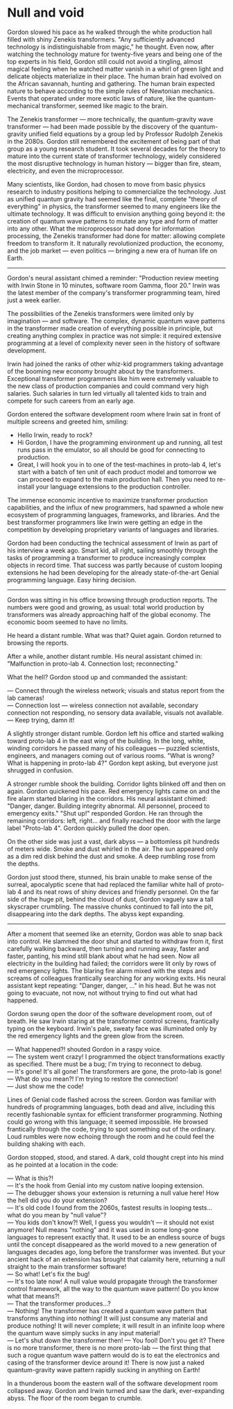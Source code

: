 # Null and void

Gordon slowed his pace as he walked through the white production hall filled with shiny Zenekis transformers. "Any sufficiently advanced technology is indistinguishable from magic," he thought. Even now, after watching the technology mature for twenty-five years and being one of the top experts in his field, Gordon still could not avoid a tingling, almost magical feeling when he watched matter vanish in a whirl of green light and delicate objects materialize in their place. The human brain had evolved on the African savannah, hunting and gathering. The human brain expected nature to behave according to the simple rules of Newtonian mechanics. Events that operated under more exotic laws of nature, like the quantum-mechanical transformer, seemed like magic to the brain.

The Zenekis transformer — more technically, the quantum-gravity wave transformer — had been made possible by the discovery of the quantum-gravity unified field equations by a group led by Professor Rudolph Zenekis in the 2080s. Gordon still remembered the excitement of being part of that group as a young research student. It took several decades for the theory to mature into the current state of transformer technology, widely considered the most disruptive technology in human history — bigger than fire, steam, electricity, and even the microprocessor.

Many scientists, like Gordon, had chosen to move from basic physics research to industry positions helping to commercialize the technology. Just as unified quantum gravity had seemed like the final, complete "theory of everything" in physics, the transformer seemed to many engineers like the ultimate technology. It was difficult to envision anything going beyond it: the creation of quantum wave patterns to mutate any type and form of matter into any other. What the microprocessor had done for information processing, the Zenekis transformer had done for matter: allowing complete freedom to transform it. It naturally revolutionized production, the economy, and the job market — even politics — bringing a new era of human life on Earth.

***

Gordon's neural assistant chimed a reminder: "Production review meeting with Irwin Stone in 10 minutes, software room Gamma, floor 20." Irwin was the latest member of the company's transformer programming team, hired just a week earlier.

The possibilities of the Zenekis transformers were limited only by imagination — and software. The complex, dynamic quantum wave patterns in the transformer made creation of everything possible in principle, but creating anything complex in practice was not simple: it required extensive programming at a level of complexity never seen in the history of software development.

Irwin had joined the ranks of other whiz-kid programmers taking advantage of the booming new economy brought about by the transformers. Exceptional transformer programmers like him were extremely valuable to the new class of production companies and could command very high salaries. Such salaries in turn led virtually all talented kids to train and compete for such careers from an early age.

Gordon entered the software development room where Irwin sat in front of multiple screens and greeted him, smiling:

- Hello Irwin, ready to rock?
- Hi Gordon, I have the programming environment up and running, all test runs pass in the emulator, so all should be good for connecting to production.
- Great, I will hook you in to one of the test-machines in proto-lab 4, let's start with a batch of ten unit of each product model and tomorrow we can proceed to expand to the main production hall. Then you need to re-install your language extensions to the production controller.

The immense economic incentive to maximize transformer production capabilities, and the influx of new programmers, had spawned a whole new ecosystem of programming languages, frameworks, and libraries. And the best transformer programmers like Irwin were getting an edge in the competition by developing proprietary variants of languages and libraries.

Gordon had been conducting the technical assessment of Irwin as part of his interview a week ago. Smart kid, all right, sailing smoothly through the tasks of programming a transformer to produce increasingly complex objects in record time. That success was partly because of custom looping extensions he had been developing for the already state-of-the-art Genial programming language. Easy hiring decision.

***

Gordon was sitting in his office browsing through production reports. The numbers were good and growing, as usual: total world production by transformers was already approaching half of the global economy. The economic boom seemed to have no limits.

He heard a distant rumble. What was that? Quiet again. Gordon returned to browsing the reports.

After a while, another distant rumble. His neural assistant chimed in: "Malfunction in proto-lab 4. Connection lost; reconnecting."

What the hell? Gordon stood up and commanded the assistant:

— Connect through the wireless network; visuals and status report from the lab cameras!  
— Connection lost — wireless connection not available, secondary connection not responding, no sensory data available, visuals not available.  
— Keep trying, damn it!

A slightly stronger distant rumble. Gordon left his office and started walking toward proto-lab 4 in the east wing of the building. In the long, white, winding corridors he passed many of his colleagues — puzzled scientists, engineers, and managers coming out of various rooms. "What is wrong? What is happening in proto-lab 4?" Gordon kept asking, but everyone just shrugged in confusion.

A stronger rumble shook the building. Corridor lights blinked off and then on again. Gordon quickened his pace. Red emergency lights came on and the fire alarm started blaring in the corridors. His neural assistant chimed: "Danger, danger. Building integrity abnormal. All personnel, proceed to emergency exits."
"Shut up!" responded Gordon. He ran through the remaining corridors: left, right... and finally reached the door with the large label "Proto-lab 4". Gordon quickly pulled the door open.

On the other side was just a vast, dark abyss — a bottomless pit hundreds of meters wide. Smoke and dust whirled in the air. The sun appeared only as a dim red disk behind the dust and smoke. A deep rumbling rose from the depths.

Gordon just stood there, stunned, his brain unable to make sense of the surreal, apocalyptic scene that had replaced the familiar white hall of proto-lab 4 and its neat rows of shiny devices and friendly personnel. On the far side of the huge pit, behind the cloud of dust, Gordon vaguely saw a tall skyscraper crumbling. The massive chunks continued to fall into the pit, disappearing into the dark depths. The abyss kept expanding.

***

After a moment that seemed like an eternity, Gordon was able to snap back into control. He slammed the door shut and started to withdraw from it, first carefully walking backward, then turning and running away, faster and faster, panting, his mind still blank about what he had seen. Now all electricity in the building had failed; the corridors were lit only by rows of red emergency lights. The blaring fire alarm mixed with the steps and screams of colleagues frantically searching for any working exits. His neural assistant kept repeating: "Danger, danger, ..." in his head. But he was not going to evacuate, not now, not without trying to find out what had happened.

Gordon swung open the door of the software development room, out of breath. He saw Irwin staring at the transformer control screens, frantically typing on the keyboard. Irwin's pale, sweaty face was illuminated only by the red emergency lights and the green glow from the screen.

— What happened?! shouted Gordon in a raspy voice.  
— The system went crazy! I programmed the object transformations exactly as specified. There must be a bug; I'm trying to reconnect to debug.  
— It's gone! It's all gone! The transformers are gone, the proto-lab is gone!  
— What do you mean?! I'm trying to restore the connection!  
— Just show me the code!

Lines of Genial code flashed across the screen. Gordon was familiar with hundreds of programming languages, both dead and alive, including this recently fashionable syntax for efficient transformer programming. Nothing could go wrong with this language; it seemed impossible. He browsed frantically through the code, trying to spot something out of the ordinary. Loud rumbles were now echoing through the room and he could feel the building shaking with each.

Gordon stopped, stood, and stared. A dark, cold thought crept into his mind as he pointed at a location in the code:

— What is this?!  
— It's the hook from Genial into my custom native looping extension.  
— The debugger shows your extension is returning a null value here! How the hell did you do your extension?  
— It's old code I found from the 2060s, fastest results in looping tests... what do you mean by "null value"?  
— You kids don't know?! Well, I guess you wouldn't — it should not exist anymore! Null means "nothing" and it was used in some long-gone languages to represent exactly that. It used to be an endless source of bugs until the concept disappeared as the world moved to a new generation of languages decades ago, long before the transformer was invented. But your ancient hack of an extension has brought that calamity here, returning a null straight to the main transformer software!  
— So what! Let's fix the bug!  
— It's too late now! A null value would propagate through the transformer control framework, all the way to the quantum wave pattern! Do you know what that means?!  
— That the transformer produces...?  
— Nothing! The transformer has created a quantum wave pattern that transforms anything into nothing! It will just consume any material and produce nothing! It will never complete; it will result in an infinite loop where the quantum wave simply sucks in any input material!  
— Let's shut down the transformer then!
— You fool! Don't you get it? There is no more transformer, there is no more proto-lab — the first thing that such a rogue quantum wave pattern would do is to eat the electronics and casing of the transformer device around it! There is now just a naked quantum-gravity wave pattern rapidly sucking in anything on Earth!  

In a thunderous boom the eastern wall of the software development room collapsed away. Gordon and Irwin turned and saw the dark, ever-expanding abyss. The floor of the room began to crumble.
